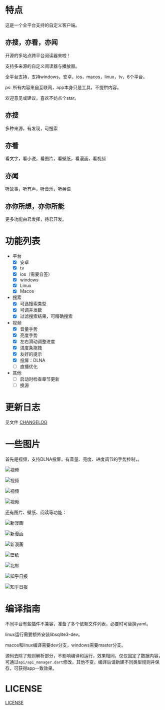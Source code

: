 # 特点

这是一个全平台支持的自定义客户端。

## 亦搜，亦看，亦闻

开源的多站点跨平台阅读器来啦！

支持多来源的自定义阅读器与播放器。

全平台支持，支持windows，安卓，ios，macos，linux，tv，6个平台。

ps: 所有内容来自互联网，app本身只是工具，不提供内容。

欢迎意见或建议，喜欢不妨点个star。

## 亦搜

多种来源，有发现，可搜索

## 亦看

看文字，看小说，看图片，看壁纸，看漫画，看视频

## 亦闻

听故事，听有声，听音乐，听英语

## 亦你所想，亦你所能

更多功能由君发挥，待君开发。

# 功能列表

- 平台
  - [x] 安卓
  - [x] tv
  - [x] ios（需要自签）
  - [x] windows
  - [x] Linux
  - [x] Macos
- 搜索
  - [x] 可选搜索类型
  - [x] 可调并发数
  - [x] 过滤搜索结果，可精确搜索
- 视频
  - [x] 音量手势
  - [x] 亮度手势
  - [x] 左右滑动调整进度
  - [x] 进度条拖拽
  - [x] 友好的提示
  - [x] 投屏：DLNA
  - [ ] 直播优化
- 其他
  - [ ] 启动时检查章节更新
  - [ ] 换源  

# 更新日志

见文件 [CHANGELOG](CHANGELOG.md)

# 一些图片

首先是视频，支持DLNA投屏，有音量、亮度、进度调节的手势控制，。

![视频](img/shipin1.jpg)

![视频](img/shipin3.jpg)

![视频](img/shipin2.jpg)

![视频](img/shipin4.jpg)

还有图片、壁纸、阅读等功能：

![新漫画](img/xinmanhua1.jpg)

![新漫画](img/xinmanhua3.jpg)

![新漫画](img/xinmanhua2.jpg)

![壁纸](img/bizhi1.jpg)

![北邮](img/beiyou1.jpg)

![知乎日报](img/zhihuribao1.jpg)

![知乎日报](img/zhihuribao2.jpg)

# 编译指南

不同平台有些插件不兼容，准备了多个依赖文件列表，必要时可替换yaml。

linux运行需要额外安装libsqlite3-dev。

macos和linux编译需要dev分支，windows需要master分支。

源码去除了规则解析部分，不影响编译和运行，效果相同，仅仅固定了数据内容，可通过`api/api_manager.dart`修改，其他不变，编译后请新建不同类型规则并保存，可获得app一致效果。

# LICENSE

[LICENSE](LICENSE)